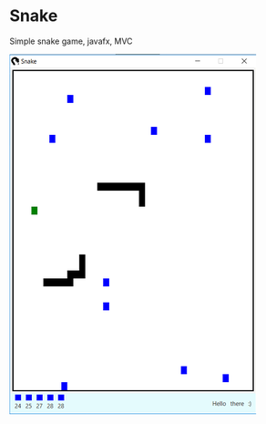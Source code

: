 # Snake
Simple snake game, javafx, MVC

![Image in game](https://github.com/JacobEkedahl/Snake/blob/master/preview/snakeGame.png "In Game")
